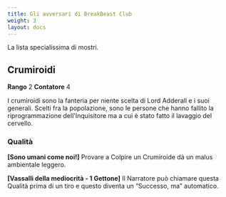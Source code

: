 ```yaml
---
title: Gli avversari di BreakBeast Club
weight: 3
layout: docs
---
```

La lista specialissima di mostri.

## Crumiroidi

**Rango** 2 **Contatore** 4

I crumiroidi sono la fanteria per niente scelta di Lord Adderall e i suoi generali. Scelti fra la popolazione, sono le persone che hanno fallito la riprogrammazione dell'Inquisitore ma  a cui è stato fatto il lavaggio del cervello.

### Qualità

**[Sono umani come noi!]** Provare a Colpire un Crumiroide dà un malus ambientale leggero.

**[Vassalli della mediocrità - 1 Gettone]** Il Narratore può chiamare questa Qualità prima di un tiro e questo diventa un “Successo, ma” automatico.

